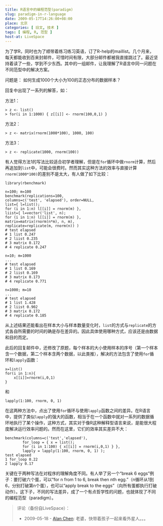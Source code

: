 ```yaml
---
title: R语言中的编程范型(paradigm)
slug: paradigm-in-r-language
date: 2009-05-17T14:26:00+08:00
place: 北京
categories: [ 旧文, 技术 ]
tags: [ 编程, R, 范型 ]
host-at: LiveSpace
---
```

为了学R，同时也为了顺带着练习练习英语，订了R-help的maillist。几个月来，每天都能收到百来封邮件，可惜时间有限，大部分邮件都被我直接跳过了。最近坚持着读了一些，学到不少东西。其中的一组邮件，让我理解了R语言中同一问题在不同范型中的解决方案。

问题是： 如何生成1000个大小为100的正态分布的数据样本？

回复中出现了一系列的解答，如：

方法1：

    > z <- list()
    > for(i in 1:1000) { z[[i]] <- rnorm(100,0,1) }

方法2：

    > z <- matrix(rnorm(1000*100), 1000, 100)

方法3：

    > z <- replicate(1000, rnorm(100))

有人觉得方法1的写法比较适合初学者理解，但是在`for`循环中做`rnorm`计算，然后再追加到`list`中，可能会很费时。然而其实这种方法的效率与直接计算`rnorm(1000*100)`的差别不是太大，有人做了如下比较：

    library(rbenchmark)
    
    n=100; m=100
    benchmark(replications=100,
    columns=c('test', 'elapsed'), order=NULL,
    list={ l=list();
    for (i in 1:n) l[[i]] = rnorm(m) },
    liist={ l=vector('list', n);
    for (i in 1:n) l[[i]] = rnorm(m) },
    matrix=matrix(rnorm(n*m), n, m),
    replicate=replicate(m, rnorm(n)) )
    # test elapsed
    # 1 list 0.247
    # 2 liist 0.235
    # 3 matrix 0.172
    # 4 replicate 0.247
    
    n=10; m=1000
    ...
    # test elapsed
    # 1 list 0.169
    # 2 liist 0.169
    # 3 matrix 0.173
    # 4 replicate 0.771
    
    n=1000; m=10
    ...
    # test elapsed
    # 1 list 1.428
    # 2 liist 0.902
    # 3 matrix 0.172
    # 4 replicate 0.185

从上述结果还能看出在样本大小与样本数量变化时，`list`的方式与`replicate`的方式各自所需要的时间的确是存在差异的。因此具体使用哪种方式，应该还是由数据和目的而定。

此后的回复邮件中，还修改了原题，每个样本的大小使用样本的序号（第一个样本含一个数据，第二个样本含两个数据，以此类推），解决的方法包含了使用`for`循环和`lapply`函数：

    x=list()
    for(i in 1:n){
        x[[i]]=rnorm(i,0,1)
    }

和

    lapply(1:100, rnorm, 0, 1)

在这两种方法中，点出了使用`for`循环与使用`lapply`函数之间的差异。在R语言中，提供了类似`lapply`的强大的函数，相当于在一个函数中就对一系列的数据循环地执行了某个操作，这种方式，其实对于像R这种解释型语言来说，是能很大程度解决运行效率问题的。然而在这里，它们的效率其实差异不大：

    benchmark(columns=c('test','elapsed'),
            for_loop = { x = list();
            for (i in 1:100) { x[[i]] = rnorm(i,0,1) } },
            lapply = lapply(1:100, rnorm, 0, 1) );
    test elapsed
    1 for_loop 0.22
    2 lapply 0.17

关键在于两种写法在对程序的理解角度不同。有人举了另一个“break 6 eggs”例子：要打破六个蛋，可以“for n from 1 to 6, break then nth egg.”（n循环从1到6，分别打破第n个蛋），也可以“apply break to the eggs”（向所有蛋都执行打破动作）。这下子，不同的写法差异，成了一个有点哲学性的问题，也就体现了不同的编程范型（paradigm）。

> 评论（备份自LiveSpace）：
> 
> * 2009-05-18 - [Alan Chen](http://cid-bc50ca5b7024dc31.profile.live.com/): 老婆，快带着孩子一起来看外星人。。。
